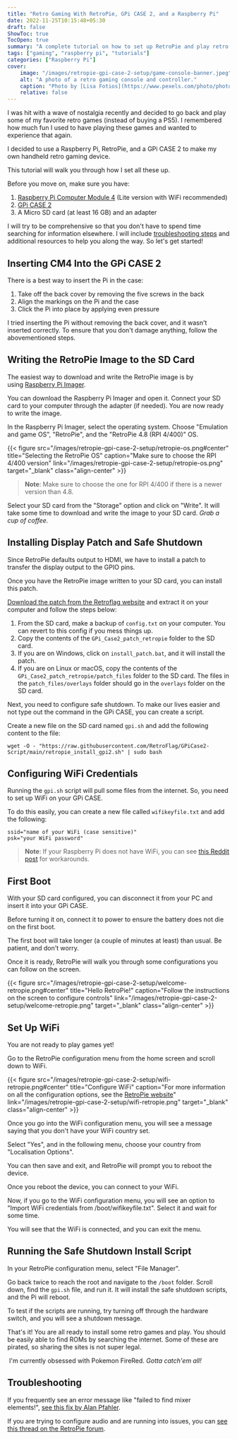```yaml
---
title: "Retro Gaming With RetroPie, GPi CASE 2, and a Raspberry Pi"
date: 2022-11-25T10:15:48+05:30
draft: false
ShowToc: true
TocOpen: true
summary: "A complete tutorial on how to set up RetroPie and play retro games on a GPi CASE 2 with a Raspberry Pi Compute Module 4 under the hood."
tags: ["gaming", "raspberry pi", "tutorials"]
categories: ["Raspberry Pi"]
cover:
    image: "/images/retropie-gpi-case-2-setup/game-console-banner.jpeg"
    alt: "A photo of a retro gaming console and controller."
    caption: "Photo by [Lisa Fotios](https://www.pexels.com/photo/photo-of-video-game-console-on-brown-wooden-table-4511372/)"
    relative: false
---
```


I was hit with a wave of nostalgia recently and decided to go back and play some of my favorite retro games (instead of buying a PS5). I remembered how much fun I used to have playing these games and wanted to experience that again.

I decided to use a Raspberry Pi, RetroPie, and a GPi CASE 2 to make my own handheld retro gaming device.

This tutorial will walk you through how I set all these up.

Before you move on, make sure you have:

1.  [Raspberry Pi Computer Module 4](https://www.raspberrypi.com/products/compute-module-4/?variant=raspberry-pi-cm4001000) (Lite version with WiFi recommended)
2.  [GPi CASE 2](https://retroflag.com/gpi_case_2.html)
3.  A Micro SD card (at least 16 GB) and an adapter

I will try to be comprehensive so that you don't have to spend time searching for information elsewhere. I will include [troubleshooting steps](#troubleshooting) and additional resources to help you along the way. So let's get started!

## Inserting CM4 Into the GPi CASE 2

There is a best way to insert the Pi in the case:

1.  Take off the back cover by removing the five screws in the back
2.  Align the markings on the Pi and the case
3.  Click the Pi into place by applying even pressure

I tried inserting the Pi without removing the back cover, and it wasn't inserted correctly. To ensure that you don't damage anything, follow the abovementioned steps.

## Writing the RetroPie Image to the SD Card

The easiest way to download and write the RetroPie image is by using [Raspberry Pi Imager](https://www.raspberrypi.com/software/).

You can download the Raspberry Pi Imager and open it. Connect your SD card to your computer through the adapter (if needed). You are now ready to write the image.

In the Raspberry Pi Imager, select the operating system. Choose "Emulation and game OS", "RetroPie", and the "RetroPie 4.8 (RPI 4/400)" OS.

{{< figure src="/images/retropie-gpi-case-2-setup/retropie-os.png#center" title="Selecting the RetroPie OS" caption="Make sure to choose the RPI 4/400 version" link="/images/retropie-gpi-case-2-setup/retropie-os.png" target="_blank" class="align-center" >}}

> **Note**: Make sure to choose the one for RPI 4/400 if there is a newer version than 4.8.

Select your SD card from the "Storage" option and click on "Write". It will take some time to download and write the image to your SD card. _Grab a cup of coffee._

## Installing Display Patch and Safe Shutdown

Since RetroPie defaults output to HDMI, we have to install a patch to transfer the display output to the GPIO pins.

Once you have the RetroPie image written to your SD card, you can install this patch.

[Download the patch from the Retroflag website](https://support.retroflag.com/Products/GPi_Case_2/GPi_Case_2_patch.zip) and extract it on your computer and follow the steps below:

1. From the SD card, make a backup of `config.txt` on your computer. You can revert to this config if you mess things up.
2. Copy the contents of the `GPi_Case2_patch_retropie` folder to the SD card.
3. If you are on Windows, click on `install_patch.bat`, and it will install the patch.
4. If you are on Linux or macOS, copy the contents of the `GPi_Case2_patch_retropie/patch_files` folder to the SD card. The files in the `patch_files/overlays` folder should go in the `overlays` folder on the SD card.

Next, you need to configure safe shutdown. To make our lives easier and not type out the command in the GPi CASE, you can create a script.

Create a new file on the SD card named `gpi.sh` and add the following content to the file:

```shell
wget -O - "https://raw.githubusercontent.com/RetroFlag/GPiCase2-Script/main/retropie_install_gpi2.sh" | sudo bash
```

## Configuring WiFi Credentials

Running the `gpi.sh` script will pull some files from the internet. So, you need to set up WiFi on your GPi CASE.

To do this easily, you can create a new file called `wifikeyfile.txt` and add the following:

```
ssid="name of your WiFi (case sensitive)"
psk="your WiFi password"
```

> **Note**: If your Raspberry Pi does not have WiFi, you can see [this Reddit post](https://www.reddit.com/r/retroflag_gpi/comments/s7xpee/getting_internet_on_gpi_case_2_with_cm4_without/) for workarounds.

## First Boot

With your SD card configured, you can disconnect it from your PC and insert it into your GPi CASE.

Before turning it on, connect it to power to ensure the battery does not die on the first boot.

The first boot will take longer (a couple of minutes at least) than usual. Be patient, and don't worry.

Once it is ready, RetroPie will walk you through some configurations you can follow on the screen.

{{< figure src="/images/retropie-gpi-case-2-setup/welcome-retropie.png#center" title="Hello RetroPie!" caption="Follow the instructions on the screen to configure controls" link="/images/retropie-gpi-case-2-setup/welcome-retropie.png" target="_blank" class="align-center" >}}

## Set Up WiFi

You are not ready to play games yet!

Go to the RetroPie configuration menu from the home screen and scroll down to WiFi.

{{< figure src="/images/retropie-gpi-case-2-setup/wifi-retropie.png#center" title="Configure WiFi" caption="For more information on all the configuration options, see the [RetroPie website](https://retropie.org.uk/)" link="/images/retropie-gpi-case-2-setup/wifi-retropie.png" target="_blank" class="align-center" >}}

Once you go into the WiFi configuration menu, you will see a message saying that you don't have your WiFi country set.

Select "Yes", and in the following menu, choose your country from "Localisation Options".

You can then save and exit, and RetroPie will prompt you to reboot the device.

Once you reboot the device, you can connect to your WiFi.

Now, if you go to the WiFi configuration menu, you will see an option to "Import WiFi credentials from /boot/wifikeyfile.txt". Select it and wait for some time.

You will see that the WiFi is connected, and you can exit the menu.

## Running the Safe Shutdown Install Script

In your RetroPie configuration menu, select "File Manager".

Go back twice to reach the root and navigate to the `/boot` folder. Scroll down, find the `gpi.sh` file, and run it. It will install the safe shutdown scripts, and the Pi will reboot.

To test if the scripts are running, try turning off through the hardware switch, and you will see a shutdown message.

That's it! You are all ready to install some retro games and play. You should be easily able to find ROMs by searching the internet. Some of these are pirated, so sharing the sites is not super legal.

 I'm currently obsessed with Pokemon FireRed. *Gotta catch'em all!*

## Troubleshooting

If you frequently see an error message like "failed to find mixer elements!", [see this fix by Alan Pfahler](https://www.fastoe.com/blog/how-to-fix-failed-to-find-mixer-elements).

If you are trying to configure audio and are running into issues, you can [see this thread on the RetroPie forum](https://retropie.org.uk/forum/topic/28732/kernel-5-10-on-board-audio-disabled-or-not-present).
